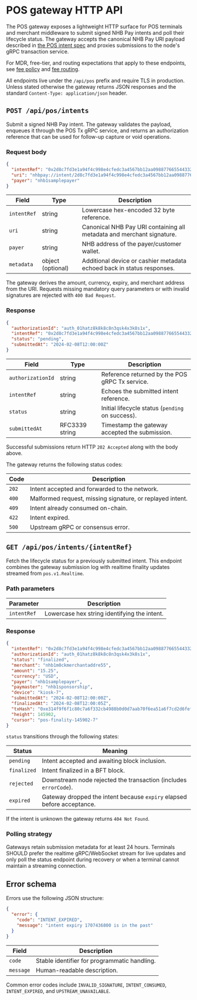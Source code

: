 # POS gateway HTTP API

The POS gateway exposes a lightweight HTTP surface for POS terminals and
merchant middleware to submit signed NHB Pay intents and poll their lifecycle
status. The gateway accepts the canonical NHB Pay URI payload described in
[the POS intent spec](../specs/nhb-pay.md) and proxies submissions to the node's
gRPC transaction service.

For MDR, free-tier, and routing expectations that apply to these endpoints, see
[fee policy](../fees/policy.md) and [fee routing](../fees/routing.md).

All endpoints live under the `/api/pos` prefix and require TLS in production.
Unless stated otherwise the gateway returns JSON responses and the standard
`Content-Type: application/json` header.

## `POST /api/pos/intents`

Submit a signed NHB Pay intent. The gateway validates the payload, enqueues it
through the POS Tx gRPC service, and returns an authorization reference that can
be used for follow-up capture or void operations.

### Request body

```json
{
  "intentRef": "0x2d8c7fd3e1a94f4c998e4cfedc3a4567bb12aa09887766554433221100ff9a01",
  "uri": "nhbpay://intent/2d8c7fd3e1a94f4c998e4cfedc3a4567bb12aa09887766554433221100ff9a01?amount=15.25&currency=USD&expiry=1707436800&merchant=nhb1m0ckmerchantaddre55&device=kiosk-7&paymaster=nhb1sponsorship&sig=5b0481e43cbb27c4c76bf0fa104d8a2ffb329a84797d0c0edc55fb6a2dcef0125c7d4090560ce10a4bf845ba1b4c745cf3e5012ef0d8c2a8d98d00ab91c5dd1a",
  "payer": "nhb1samplepayer"
}
```

| Field | Type | Description |
| --- | --- | --- |
| `intentRef` | string | Lowercase hex-encoded 32 byte reference. |
| `uri` | string | Canonical NHB Pay URI containing all metadata and merchant signature. |
| `payer` | string | NHB address of the payer/customer wallet. |
| `metadata` | object (optional) | Additional device or cashier metadata echoed back in status responses. |

The gateway derives the amount, currency, expiry, and merchant address from the
URI. Requests missing mandatory query parameters or with invalid signatures are
rejected with `400 Bad Request`.

### Response

```json
{
  "authorizationId": "auth_01hatz8k8k8c8n3qsk4x3k8s1x",
  "intentRef": "0x2d8c7fd3e1a94f4c998e4cfedc3a4567bb12aa09887766554433221100ff9a01",
  "status": "pending",
  "submittedAt": "2024-02-08T12:00:00Z"
}
```

| Field | Type | Description |
| --- | --- | --- |
| `authorizationId` | string | Reference returned by the POS gRPC Tx service. |
| `intentRef` | string | Echoes the submitted intent reference. |
| `status` | string | Initial lifecycle status (`pending` on success). |
| `submittedAt` | RFC3339 string | Timestamp the gateway accepted the submission. |

Successful submissions return HTTP `202 Accepted` along with the body above.

The gateway returns the following status codes:

| Code | Description |
| --- | --- |
| `202` | Intent accepted and forwarded to the network. |
| `400` | Malformed request, missing signature, or replayed intent. |
| `409` | Intent already consumed on-chain. |
| `422` | Intent expired. |
| `500` | Upstream gRPC or consensus error. |

## `GET /api/pos/intents/{intentRef}`

Fetch the lifecycle status for a previously submitted intent. This endpoint
combines the gateway submission log with realtime finality updates streamed from
`pos.v1.Realtime`.

### Path parameters

| Parameter | Description |
| --- | --- |
| `intentRef` | Lowercase hex string identifying the intent. |

### Response

```json
{
  "intentRef": "0x2d8c7fd3e1a94f4c998e4cfedc3a4567bb12aa09887766554433221100ff9a01",
  "authorizationId": "auth_01hatz8k8k8c8n3qsk4x3k8s1x",
  "status": "finalized",
  "merchant": "nhb1m0ckmerchantaddre55",
  "amount": "15.25",
  "currency": "USD",
  "payer": "nhb1samplepayer",
  "paymaster": "nhb1sponsorship",
  "device": "kiosk-7",
  "submittedAt": "2024-02-08T12:00:00Z",
  "finalizedAt": "2024-02-08T12:00:05Z",
  "txHash": "0xe314f9f6f1c80c7a6f332cb4988b0d0d7aab70f6ea51a6f7cd2d6fef3b8c2c77",
  "height": 145902,
  "cursor": "pos-finality-145902-7"
}
```

`status` transitions through the following states:

| Status | Meaning |
| --- | --- |
| `pending` | Intent accepted and awaiting block inclusion. |
| `finalized` | Intent finalized in a BFT block. |
| `rejected` | Downstream node rejected the transaction (includes `errorCode`). |
| `expired` | Gateway dropped the intent because `expiry` elapsed before acceptance. |

If the intent is unknown the gateway returns `404 Not Found`.

### Polling strategy

Gateways retain submission metadata for at least 24 hours. Terminals SHOULD
prefer the realtime gRPC/WebSocket stream for live updates and only poll the
status endpoint during recovery or when a terminal cannot maintain a streaming
connection.

## Error schema

Errors use the following JSON structure:

```json
{
  "error": {
    "code": "INTENT_EXPIRED",
    "message": "intent expiry 1707436800 is in the past"
  }
}
```

| Field | Description |
| --- | --- |
| `code` | Stable identifier for programmatic handling. |
| `message` | Human-readable description. |

Common error codes include `INVALID_SIGNATURE`, `INTENT_CONSUMED`,
`INTENT_EXPIRED`, and `UPSTREAM_UNAVAILABLE`.
